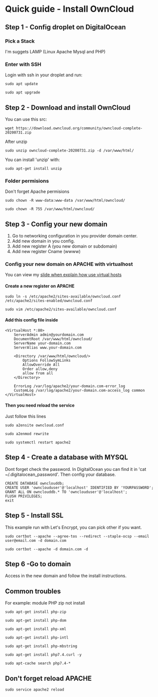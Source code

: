 
# Quick guide - Install OwnCloud

## Step 1 - Config droplet on DigitalOcean

### Pick a Stack
I'm suggets LAMP (Linux Apache Mysql and PHP)

### Enter with SSH
Login with ssh in your droplet and run:

`sudo apt update`

`sudo apt upgrade`

## Step 2 - Download and install OwnCloud

You can use this src:

`wget https://download.owncloud.org/community/owncloud-complete-20200731.zip`

After unzip

`sudo unzip owncloud-complete-20200731.zip -d /var/www/html/`

You can install 'unzip' with:

`sudo apt-get install unzip`


### Folder permisions 
Don't forget Apache permisions

`sudo chown -R www-data:www-data /var/www/html/owncloud/`

`sudo chown -R 755 /var/www/html/owncloud/`


## Step 3 - Config your new domain
1. Go to networking configuration in you provider domain center.
2. Add new domain in you config.
3. Add new register A  (you new domain or subdomain)
4. Add new register Cname (wwww)

### Config your new domain on APACHE with virtualhost
You can view my [slide when explain how use virtual hosts](https://slides.com/edgardotupino/virtualhost)

#### Create a new register on APACHE

`sudo ln -s /etc/apache2/sites-available/owncloud.conf /etc/apache2/sites-enabled/owncloud.conf`

`sudo vim /etc/apache2/sites-available/owncloud.conf`

#### Add this config file inside
```
<VirtualHost *:80>
    ServerAdmin admin@yourdomain.com
    DocumentRoot /var/www/html/owncloud/
    ServerName your-domain.com
    ServerAlias www.your-domain.com
    
    <Directory /var/www/html/owncloud/>
        Options FollowSymLinks
        AllowOverride All
        Order allow,deny
        allow from all
    </Directory>
    
    ErrorLog /var/log/apache2/your-domain.com-error_log
    CustomLog /var/log/apache2/your-domain.com-access_log common
</VirtualHost>
```

#### Then you need reload the service 
Just follow this lines

`sudo a2ensite owncloud.conf`

`sudo a2enmod rewrite`

`sudo systemctl restart apache2`

## Step 4 - Create a database with MYSQL

Dont forget check the password. In DigitalOcean you can find it in 'cat ~/.digitalocean_password'. Then config your database.

```
CREATE DATABASE ownclouddb;
CREATE USER 'ownclouduser'@'localhost' IDENTIFIED BY 'YOURPASSWORD';
GRANT ALL ON ownclouddb.* TO 'ownclouduser'@'localhost';
FLUSH PRIVILEGES;
exit
```

## Step 5 - Install SSL
This example run with Let's Encrypt, you can pick other if you want. 

`sudo certbot --apache --agree-tos --redirect --staple-ocsp --email user@email.com -d domain.com`

`sudo certbot --apache -d domain.com -d`

## Step 6 -Go to domain
Access in the new domain and follow the install instructions.

## Common troubles

For example: module PHP zip not install

`sudo apt-get install php-zip`

`sudo apt-get install php-dom`

`sudo apt-get install php-xml`

`sudo apt-get install php-intl`

`sudo apt-get install php-mbstring`

`sudo apt-get install php7.4.curl -y`

`sudo apt-cache search php7.4-*`

## Don't forget reload APACHE

`sudo service apache2 reload`
